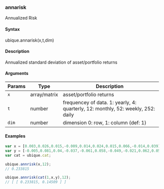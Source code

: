 ### annarisk

Annualized Risk


#### Syntax

ubique.annarisk(x,t,dim)


#### Description

Annualized standard deviation of asset/portfolio returns  



#### Arguments

|Params|Type|Description
|---------|----|-----------
|`x` | array/matrix | asset/portfolio returns
|`t` | number | frequencey of data. 1: yearly, 4: quarterly, 12: monthly, 52: weekly, 252: daily
|`dim` | number | dimension 0: row, 1: column (def: 1)


#### Examples

```js
var x = [0.003,0.026,0.015,-0.009,0.014,0.024,0.015,0.066,-0.014,0.039];
var y = [-0.005,0.081,0.04,-0.037,-0.061,0.058,-0.049,-0.021,0.062,0.058];
var cat = ubique.cat;

ubique.annrisk(x,12);
// 0.233815

ubique.annrisk(cat(1,x,y),12);
// [ [ 0.233815, 0.14509 ] ]
```

